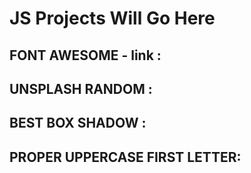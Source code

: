 # JS Projects Will Go Here


## FONT AWESOME - link : <link rel="stylesheet" href="https://cdnjs.cloudflare.com/ajax/libs/font-awesome/6.1.0/css/all.min.css" integrity="sha512-10/jx2EXwxxWqCLX/hHth/vu2KY3jCF70dCQB8TSgNjbCVAC/8vai53GfMDrO2Emgwccf2pJqxct9ehpzG+MTw==" crossorigin="anonymous"/>

## UNSPLASH RANDOM : <div style="background-image: url('https://source.unsplash.com/random/?landscape')"></div>


## BEST BOX SHADOW : <div style="box-shadow: 0 14px 28px rgba(0,0,0,0.25), 0 10px 10px rgba(0,0,0,0.1)"></div>

## PROPER UPPERCASE FIRST LETTER: <script>const name = pokemon.name[0].toUpperCase() + pokemon.name.slice(1);</script>